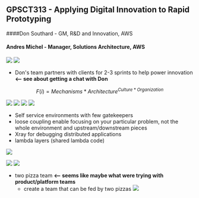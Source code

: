 ## GPSCT313 - Applying Digital Innovation to Rapid Prototyping

####Don Southard - GM, R&D and Innovation, AWS
#### Andres Michel - Manager, Solutions Architecture, AWS

![  ](../images/20181129_143923.jpg)
![  ](../images/20181129_144118.jpg)


- Don's team partners with clients for 2-3 sprints to help power innovation **<-- see about getting a chat with Don**


$$ F(i) = Mechanisms * Architecture^{Culture*Organization} $$

![  ](../images/20181129_144415.jpg)
![  ](../images/20181129_144652.jpg)
![  ](../images/20181129_144922.jpg)
![  ](../images/20181129_145324.jpg)



- Self service environments with few gatekeepers
- loose coupling enable focusing on your particular problem, not the whole environment and upstream/downstream pieces
- Xray for debugging distributed applications
- lambda layers (shared lambda code)

![  ](../images/20181129_150407.jpg)

![  ](../images/20181129_150625.jpg)
![  ](../images/20181129_150837.jpg)
- two pizza team **<-- seems like maybe what were trying with product/platform teams**
	- create a team that can be fed by two pizzas
![  ](../images/20181129_151028.jpg)

